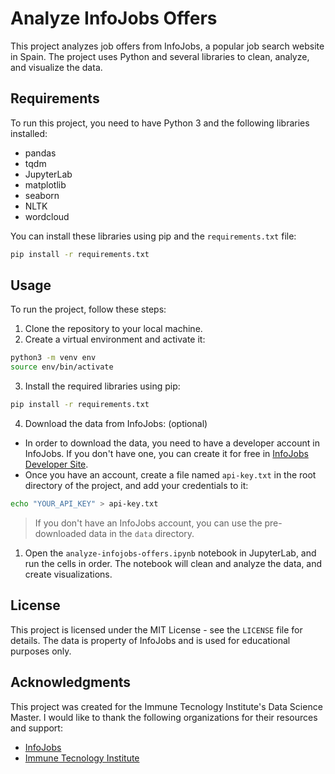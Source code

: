 # Analyze InfoJobs Offers

This project analyzes job offers from InfoJobs, a popular job search website in Spain. The project uses Python and several libraries to clean, analyze, and visualize the data.

## Requirements

To run this project, you need to have Python 3 and the following libraries installed:

- pandas
- tqdm
- JupyterLab
- matplotlib
- seaborn
- NLTK
- wordcloud

You can install these libraries using pip and the `requirements.txt` file:

```bash
pip install -r requirements.txt
```

## Usage

To run the project, follow these steps:

1. Clone the repository to your local machine.
2. Create a virtual environment and activate it:

```bash
python3 -m venv env
source env/bin/activate
```

3. Install the required libraries using pip:

```bash
pip install -r requirements.txt
```

4. Download the data from InfoJobs: (optional)

- In order to download the data, you need to have a developer account in InfoJobs. If you don't have one, you can create it for free in [InfoJobs Developer Site](https://developer.infojobs.net/).
- Once you have an account, create a file named `api-key.txt` in the root directory of the project, and add your credentials to it:

```bash
echo "YOUR_API_KEY" > api-key.txt
```

  > If you don't have an InfoJobs account, you can use the pre-downloaded data in the `data` directory.

1. Open the `analyze-infojobs-offers.ipynb` notebook in JupyterLab, and run the cells in order. The notebook will clean and analyze the data, and create visualizations.

## License

This project is licensed under the MIT License - see the `LICENSE` file for details. The data is property of InfoJobs and is used for educational purposes only.

## Acknowledgments

This project was created for the Immune Tecnology Institute's Data Science Master. I would like to thank the following organizations for their resources and support:

- [InfoJobs](https://infojobs.net/)
- [Immune Tecnology Institute](https://www.immune.institute/)

